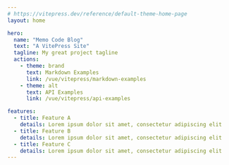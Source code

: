 ```yaml
---
# https://vitepress.dev/reference/default-theme-home-page
layout: home

hero:
  name: "Memo Code Blog"
  text: "A VitePress Site"
  tagline: My great project tagline
  actions:
    - theme: brand
      text: Markdown Examples
      link: /vue/vitepress/markdown-examples
    - theme: alt
      text: API Examples
      link: /vue/vitepress/api-examples

features:
  - title: Feature A
    details: Lorem ipsum dolor sit amet, consectetur adipiscing elit
  - title: Feature B
    details: Lorem ipsum dolor sit amet, consectetur adipiscing elit
  - title: Feature C
    details: Lorem ipsum dolor sit amet, consectetur adipiscing elit
---
```

